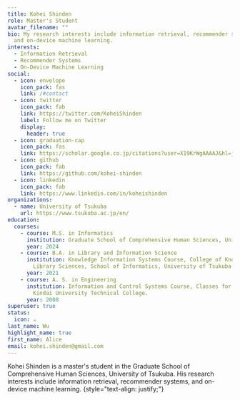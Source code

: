 ```yaml
---
title: Kohei Shinden
role: Master's Student
avatar_filename: ""
bio: My research interests include information retrieval, recommender systems,
  and on-device machine learning.
interests:
  - Information Retrieval
  - Recommender Systems
  - On-Device Machine Learning
social:
  - icon: envelope
    icon_pack: fas
    link: /#contact
  - icon: twitter
    icon_pack: fab
    link: https://twitter.com/KoheiShinden
    label: Follow me on Twitter
    display:
      header: true
  - icon: graduation-cap
    icon_pack: fas
    link: https://scholar.google.co.jp/citations?user=X19KrWgAAAAJ&hl=ja&authuser=1
  - icon: github
    icon_pack: fab
    link: https://github.com/kohei-shinden
  - icon: linkedin
    icon_pack: fab
    link: https://www.linkedin.com/in/koheishinden
organizations:
  - name: University of Tsukuba
    url: https://www.tsukuba.ac.jp/en/
education:
  courses:
    - course: M.S. in Informatics
      institution: Graduate School of Comprehensive Human Sciences, University of Tsukuba
      year: 2024
    - course: B.A. in Library and Information Science
      institution: Knowledge Information Systems Course, College of Knowledge and
        Library Sciences, School of Informatics, University of Tsukuba
      year: 2021
    - course: A. S. in Engineering
      institution: Information and Control Systems Course, Classes for Engineering,
        Kindai University Technical College.
      year: 2008
superuser: true
status:
  icon: ☕️
last_name: Wu
highlight_name: true
first_name: Alice
email: kohei.shinden@gmail.com
---
```

Kohei Shinden is a master's student in the Graduate School of Comprehensive Human Sciences, University of Tsukuba. His research interests include information retrieval, recommender systems, and on-device machine learning.
{style="text-align: justify;"}